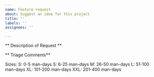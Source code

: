 ```yaml
---
name: Feature request
about: Suggest an idea for this project
title: ''
labels: ''
assignees: ''

---
```


** Description of Request  **

** Triage Comments** 

Sizes:
S: 0-5 man-days
S: 6-25 man-days
M: 26-50 man-days
L: 51-100 man-days
XL: 101-200 man-days
XXL: 201-400 man-days

